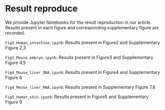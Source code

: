 # Result reproduce

We provide Jupyter Notebooks for the result reproduction in our article.  Results present in each figure and corresponding supplementary figure are recorded.

`Fig2_Human_intestine.ipynb`: Results present in Figure2 and Supplementary Figure 2,3

`Fig3_Mouse_embryo.ipynb`: Results present in Figure3 and Supplementary Figure 4,5

`Fig4_Mouse_liver_DNA.ipynb`: Results present in Figure4 and Supplementary Figure 6

`Fig4_Mouse_liver_RNA.ipynb`: Results present in Supplementary Figure 7,8

`Fig5_Human_skin.ipynb`: Results present in Figure5 and Supplementary Figure 9

